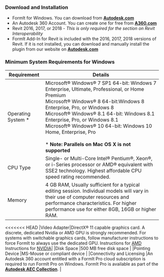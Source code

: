 ### Download and Installation
* FormIt for Windows. You can download from [**Autodesk.com**](http://formit360.autodesk.com/page/download)
* An Autodesk 360 Account. You can create one for free from [**A360.com**](https://a360.autodesk.com/)
* Revit 2016, 2017, or 2018  - _This is only required for the section on Revit Interoperability_
* FormIt Add-In for Revit is included with the 2016, 2017, 2018 versions of Revit. If it is not installed, you can download and manually install the plugin from our website on [**Autodesk.com**](http://formit360.autodesk.com/page/download)

### Minimum System Requirements for Windows

| Requirement | Details |
| --- | ---- |
| Operating System * | Microsoft&#xAE; Windows&#xAE; 7 SP1 64-bit: Windows 7 Enterprise, Ultimate, Professional, or Home Premium<br>Microsoft&#xAE; Windows&#xAE; 8 64-bit:Windows 8 Enterprise, Pro, or Windows 8 <br>Microsoft&#xAE; Windows&#xAE; 8.1 64-bit: Windows 8.1 Enterprise, Pro, or Windows 8.1 <br> Microsoft&#xAE; Windows&#xAE; 10 64-bit: Windows 10 Home, Enterprise, Pro <br><br>* **Note: Parallels on Mac OS X is not supported**|
|CPU Type |Single- or Multi-Core Intel&#xAE; Pentium&#xAE;, Xeon&#xAE;, or i-Series processor or AMD&#xAE; equivalent with SSE2 technology. Highest affordable CPU speed rating recommended. |
|Memory |4 GB RAM, Usually sufficient for a typical editing session. Individual models will vary in their use of computer resources and performance characteristics. For higher performance use for either 8GB, 16GB or higher RAM. |
<<<<<<< HEAD
|Video Adapter|DirectX&#xAE; 11 capable graphics card. A discrete, dedicated Nvidia or AMD GPU is strongly recommended. For systems with switchable graphics cards, follow manufacturer instructions to force FormIt to always use the dedicated GPU. Instructions for [AMD](https://community.amd.com/docs/DOC-1581#jive_content_id_Assigning_Applications_to_GPUs) Instructions for [NVIDIA](http://nvidia.custhelp.com/app/answers/detail/a_id/2615/kw/manage%203d%20settings/related/1)|
|Disk Space |500 MB free disk space |
|Pointing Device |MS-Mouse or compliant device |
|Connectivity and Licensing |An Autodesk 360 account entitled with a FormIt Pro cloud subscription is required to run FormIt Pro on Windows. FormIt Pro is available as part of the [**Autodesk AEC Collection**](https://www.autodesk.com/collections/architecture-engineering-construction/overview). |
